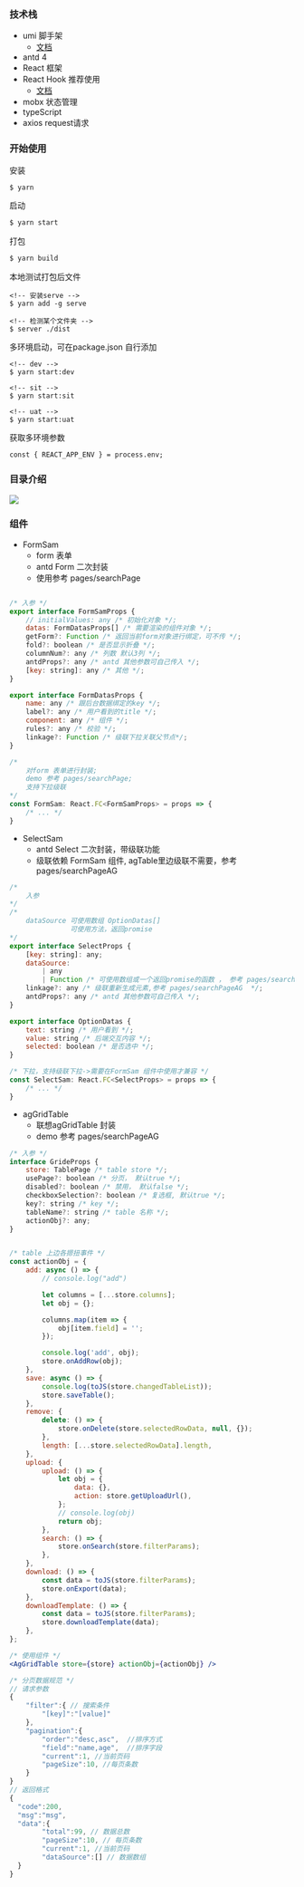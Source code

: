 ### 技术栈

- umi 脚手架
    - [文档](https://umijs.org/zh-CN/docs/navigate-between-pages)
- antd 4
- React 框架
- React Hook 推荐使用
    - [文档](https://react.docschina.org/docs/hooks-intro.html)
- mobx 状态管理
- typeScript
- axios request请求

### 开始使用

安装

```bash
$ yarn
```

启动

```bash
$ yarn start
```

打包

```bash
$ yarn build
```

本地测试打包后文件

```
<!-- 安装serve -->
$ yarn add -g serve

<!-- 检测某个文件夹 -->
$ server ./dist
```

多环境启动，可在package.json 自行添加

```
<!-- dev -->
$ yarn start:dev

<!-- sit -->
$ yarn start:sit

<!-- uat -->
$ yarn start:uat
```

获取多环境参数

``` tsx
const { REACT_APP_ENV } = process.env;
```

### 目录介绍

![](./md/imgs/directory1.jpg)

### 组件

- FormSam
    - form 表单
    - antd Form 二次封装
    - 使用参考 pages/searchPage

``` jsx

/* 入参 */
export interface FormSamProps {
    // initialValues: any /* 初始化对象 */;
    datas: FormDatasProps[] /* 需要渲染的组件对象 */;
    getForm?: Function /* 返回当前form对象进行绑定，可不传 */;
    fold?: boolean /* 是否显示折叠 */;
    columnNum?: any /* 列数 默认3列 */;
    antdProps?: any /* antd 其他参数可自己传入 */;
    [key: string]: any /* 其他 */;
}

export interface FormDatasProps {
    name: any /* 跟后台数据绑定的key */;
    label?: any /* 用户看到的title */;
    component: any /* 组件 */;
    rules?: any /* 校验 */;
    linkage?: Function /* 级联下拉关联父节点*/;
}

/*  
    对form 表单进行封装; 
    demo 参考 pages/searchPage; 
    支持下拉级联
*/
const FormSam: React.FC<FormSamProps> = props => {
    /* ... */
}
```


- SelectSam
    - antd Select 二次封装，带级联功能
    - 级联依赖 FormSam 组件, agTable里边级联不需要，参考 pages/searchPageAG

``` jsx
/* 
    入参
*/
/* 
    dataSource 可使用数组 OptionDatas[]
               可使用方法，返回promise
*/
export interface SelectProps {
    [key: string]: any;
    dataSource:
        | any
        | Function /* 可使用数组或一个返回promise的函数 ， 参考 pages/searchPageAG*/;
    linkage?: any /* 级联重新生成元素,参考 pages/searchPageAG  */;
    antdProps?: any /* antd 其他参数可自己传入 */;
}

export interface OptionDatas {
    text: string /* 用户看到 */;
    value: string /* 后端交互内容 */;
    selected: boolean /* 是否选中 */;
}

/* 下拉，支持级联下拉->需要在FormSam 组件中使用才兼容 */
const SelectSam: React.FC<SelectProps> = props => {
    /* ... */
}
```

- agGridTable
    - 联想agGridTable 封装
    - demo 参考 pages/searchPageAG 

``` jsx
/* 入参 */
interface GrideProps {
    store: TablePage /* table store */;
    usePage?: boolean /* 分页， 默认true */;
    disabled?: boolean /* 禁用， 默认false */;
    checkboxSelection?: boolean /* 复选框, 默认true */;
    key?: string /* key */;
    tableName?: string /* table 名称 */;
    actionObj?: any;
}


/* table 上边各摁扭事件 */
const actionObj = {
    add: async () => {
        // console.log("add")

        let columns = [...store.columns];
        let obj = {};

        columns.map(item => {
            obj[item.field] = '';
        });

        console.log('add', obj);
        store.onAddRow(obj);
    },
    save: async () => {
        console.log(toJS(store.changedTableList));
        store.saveTable();
    },
    remove: {
        delete: () => {
            store.onDelete(store.selectedRowData, null, {});
        },
        length: [...store.selectedRowData].length,
    },
    upload: {
        upload: () => {
            let obj = {
                data: {},
                action: store.getUploadUrl(),
            };
            // console.log(obj)
            return obj;
        },
        search: () => {
            store.onSearch(store.filterParams);
        },
    },
    download: () => {
        const data = toJS(store.filterParams);
        store.onExport(data);
    },
    downloadTemplate: () => {
        const data = toJS(store.filterParams);
        store.downloadTemplate(data);
    },
};

/* 使用组件 */
<AgGridTable store={store} actionObj={actionObj} />

/* 分页数据规范 */
// 请求参数
{
	"filter":{ // 搜索条件
		"[key]":"[value]"
	},
	"pagination":{
		"order":"desc,asc",  //排序方式
		"field":"name,age",  //排序字段
		"current":1, //当前页码
		"pageSize":10, //每页条数
	}
}
// 返回格式
{
  "code":200,
  "msg":"msg",
  "data":{
        "total":99, // 数据总数
        "pageSize":10, // 每页条数
        "current":1, //当前页码
        "dataSource":[] // 数据数组
  }
}


```